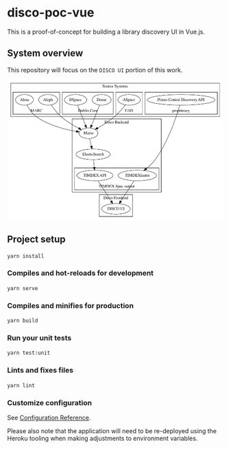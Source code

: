 # disco-poc-vue

This is a proof-of-concept for building a library discovery UI in Vue.js.

## System overview

This repository will focus on the `DISCO UI` portion of this work.

![alt text](docs/diagrams/system_overview.png "Discovery system overview")

## Project setup

```shell
yarn install
```

### Compiles and hot-reloads for development

```shell
yarn serve
```

### Compiles and minifies for production

```shell
yarn build
```

### Run your unit tests

```shell
yarn test:unit
```

### Lints and fixes files

```shell
yarn lint
```

### Customize configuration

See [Configuration Reference](https://cli.vuejs.org/config/).

Please also note that the application will need to be re-deployed using the
Heroku tooling when making adjustments to environment variables.
